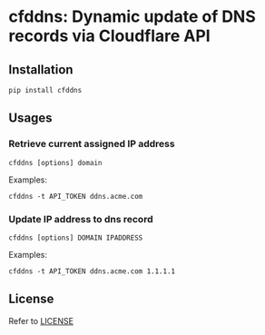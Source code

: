 # cfddns: Dynamic update of DNS records via Cloudflare API

## Installation
```
pip install cfddns
```

## Usages

### Retrieve current assigned IP address
```
cfddns [options] domain
```

Examples:
```
cfddns -t API_TOKEN ddns.acme.com
```

### Update IP address to dns record

```
cfddns [options] DOMAIN IPADDRESS
```

Examples:
```
cfddns -t API_TOKEN ddns.acme.com 1.1.1.1
```

## License
Refer to [LICENSE](/LICENSE)
